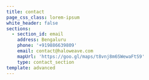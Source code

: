 ```yaml
---
title: contact
page_css_class: lorem-ipsum
white_header: false
sections:
  - section_id: email
    address: Bengaluru
    phone: '+919886639809'
    email: contact@haloweave.com
    mapUrl: 'https://goo.gl/maps/t8vnj8m6SWewaFtS9'
    type: contact_section
template: advanced
---
```

